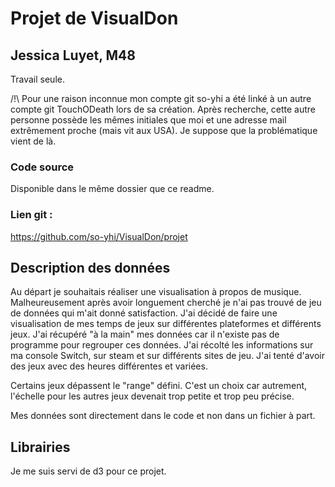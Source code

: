 # Projet de VisualDon

## Jessica Luyet, M48

Travail seule.

/!\ Pour une raison inconnue mon compte git so-yhi a été linké à un autre compte git TouchODeath lors de sa création. Après recherche, cette autre personne possède les mêmes initiales que moi et une adresse mail extrêmement proche (mais vit aux USA). Je suppose que la problématique vient de là.

### Code source

Disponible dans le même dossier que ce readme. 

### Lien git : 

https://github.com/so-yhi/VisualDon/projet

## Description des données

Au départ je souhaitais réaliser une visualisation à propos de musique. Malheureusement après avoir longuement cherché je n'ai pas trouvé de jeu de données qui m'ait donné satisfaction. 
J'ai décidé de faire une visualisation de mes temps de jeux sur différentes plateformes et différents jeux. J'ai récupéré "à la main" mes données car il n'existe pas de programme pour regrouper ces données. J'ai récolté les informations sur ma console Switch, sur steam et sur différents sites de jeu. J'ai tenté d'avoir des jeux avec des heures différentes et variées. 

Certains jeux dépassent le "range" défini. C'est un choix car autrement, l'échelle pour les autres jeux devenait trop petite et trop peu précise.

Mes données sont directement dans le code et non dans un fichier à part.

## Librairies

Je me suis servi de d3 pour ce projet.